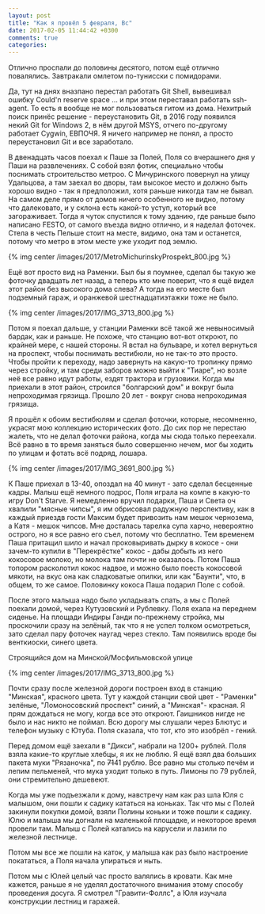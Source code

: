 ```yaml
---
layout: post
title: "Как я провёл 5 февраля, Вс"
date: 2017-02-05 11:44:42 +0300
comments: true
categories: 
---
```

Отлично проспали до половины десятого, потом ещё отлично повалялись. Завтракали омлетом по-тунисски с помидорами.

Да, тут на днях вназпано перестал работать Git Shell, вывешивал ошибку Could'n reserve space ... и при этом переставал работать ssh-agent. То есть я вообще не мог пользоваться гитом из дома. Нехитрый поиск принёс решение - переустановить Git, в 2016 году появился некий Git for Windows 2, в нём другой MSYS, отчего по-другому работает Cygwin, ЕВПОЧЯ. Я ничего например не понял, а просто переустановил Git и все заработало.

В двенадцать часов поехал к Паше за Полей, Поля со вчерашнего дня у Паши на развлечениях. С собой взял фотик, специально чтобы поснимать строительство метроо. С Мичуринского повернул на улицу Удальцова, а там заехал во дворы, там высокое место и должно быть хорошо видно - так я предположил, хотя раньше никогда там не бывал. На самом деле прямо от домов ничего особенного не видно, потому что далековато, и у склона есть какой-то уступ, который все загораживает. Тогда я чуток спустился к тому зданию, где раньше было написано FESTO, от самого въезда видно отлично, и я наделал фоточек. Стела в честь Пельше стоит на месте, видимо, она там и останется, потому что метро в этом месте уже уходит под землю.

{% img center /images/2017/MetroMichurinskyProspekt_800.jpg %}

Ещё вот просто вид на Раменки. Был бы я поумнее, сделал бы такую же фоточку двадцать лет назад, а теперь кто мне поверит, что я ещё видел этот район без высокого дома слева? А тогда на его месте был подземный гараж, и оранжевой шестнадцатиэтажки тоже не было.

{% img center /images/2017/IMG_3713_800.jpg %}

Потом я поехал дальше, у станции Раменки всё такой же невыносимый бардак, как и раньше. Не похоже, что станцию вот-вот откроют, по крайней мере, с нашей стороны. Я встал на бульваре, и хотел вернуться на проспект, чтобы поснимать вестибюли, но не так-то это просто. Чтобы пройти к переходу, надо завернуть на какую-то тропинку прямо через стройку, и там среди заборов можно выйти к "Тиаре", но возле неё все равно идут работы, ездят трактора и грузовики. Когда мы приехали в этот район, строился "болгарский дом" и вокруг была непроходимая грязища. Прошло 20 лет - вокруг снова непроходимая грязища.

Я прошёл к обоим вестибюлям и сделал фоточки, которые, несомненно, украсят мою коллекцию исторических фото. До сих пор не перестаю жалеть, что не делал фоточки района, когда мы сюда только переехали. Всё равно в то время заняться было совершенно нечем, мог бы ходить по улицам и фотать всё подряд, лошара.

{% img center /images/2017/IMG_3691_800.jpg %}

К Паше приехал в 13-40, опоздал на 40 минут - зато сделал бесценные кадры. Малыш ещё немного подрос, Поля играла на компе в какую-то игру Don't Starve. Я немедленно вручил подарки, Паша и Света оч хвалили "мясные чипсы", я им обрисовал радужную перспективу, как в каждый приездв гости Максим будет привозить нам мешок чернозема, а Катя - мешок чипсов. Мне досталась тарелка супа харчо, невероятно острого, но я все равно его съел, потому что бесплатно. Тем временем Паша притащил шило и начал проковыривать дырку в кокосе - они зачем-то купили в "Перекрёстке" кокос - дабы добыть из него кокосовое молоко, но молока там почти не оказалось. Потом Паша топором расколотил кокос надвое, и можно было поесть кокосовой мякоти, на вкус она как сладковатые опилки, или как "Баунти", что, в общем, то же самое. Половинку кокоса Паша подарил Поле с собой.

После этого малыша надо было укладывать спать, а мы с Полей поехали домой, через Кутузовский и Рублевку. Поля ехала на переднем сиденье. На площади Индиры Ганди по-прежнему стройка, мы проскочили сразу на зелёный, так что я не успел толком осмотреться, зато сделал пару фоточек наугад через стекло. Там появились вроде бы венткиоски, синего цвета.

Строящийся дом на Минской/Мосфильмовской улице

{% img center /images/2017/IMG_3713_800.jpg %}

Почти сразу после железной дороги построен вход в станцию "Минская", красного цвета. Тут у каждой станции свой цвет - "Раменки" зелёные, "Ломоносовский проспект" синий, а "Минская"-  красная. Я прям дождаться не могу, когда все это откроют. Гаишников нигде не было и нас никто не поймал. Всю дорогу мы слушали через Блютус и телефон музыку с Ютуба. Поля сказала, что тот, кто это изобрёл - гений.

Перед домом ещё заехали в "Дикси", набрали на 1200+ рублей. Поля взяла какие-то круглые хлебцы, я их не люблю. Я ещё взял два больших пакета муки "Рязаночка", по ~~71~~41 рублю. Все равно мы столько печём и лепим пельменей, что мука уходит только в путь. Лимоны по 79 рублей, они стремительно дешевеют.

Когда мы уже подъезжали к дому, навстречу нам как раз шла Юля с малышом, они пошли к садику кататься на коньках. Так что мы с Полей закинули покупки домой, взяли Полины коньки и тоже пошли к садику. Юлю и малыша мы догнали на маленькой площадке, и некоторое время провели там. Малыш с Полей катались на карусели и лазили по железной лестнице.

Потом мы все же пошли на каток, у малыша как раз было настроение покататься, а Поля начала упираться и ныть.

Потом мы с Юлей целый час просто валялись в кровати. Как мне кажется, раньше я не уделял достаточного внимания этому способу проведения досуга. Я смотрел "Гравити-Фоллс", а Юля изучала конструкции лестниц и гаражей.
